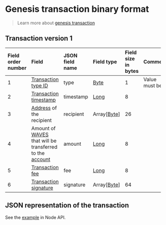 # Genesis transaction binary format

> Learn more about [genesis transaction](/en/blockchain/transaction-type/genesis-transaction)

## Transaction version 1

| Field order number | Field | JSON field name | Field type | Field size in bytes | Comment |
| :--- | :--- | :--- | :--- | :--- | :--- |
| 1 | [Transaction type ID](/en/blockchain/transaction-type) |type| [Byte](/en/blockchain/blockchain/blockchain-data-types) | 1 | Value must be 1 |
| 2 | [Transaction timestamp](/en/blockchain/transaction/transaction-timestamp) | timestamp | [Long](/en/blockchain/blockchain/blockchain-data-types) | 8 |  |
| 3 | [Address](/en/blockchain/account/address) of the recipient | recipient | Array[[Byte](/en/blockchain/blockchain/blockchain-data-types)] | 26 |  |
| 4 | Amount of [WAVES](/en/blockchain/token/waves) that will be transferred to the [account](/en/blockchain/account) | amount | [Long](/en/blockchain/blockchain/blockchain-data-types) | 8 |  |
| 5 | [Transaction fee](/en/blockchain/transaction/transaction-fee) |fee | [Long](/en/blockchain/blockchain/blockchain-data-types) | 8 |  |
| 6 | [Transaction signature](/en/blockchain/transaction/transaction-signature) | signature | Array[[Byte](/en/blockchain/blockchain/blockchain-data-types)] | 64 |  | |


## JSON representation of the transaction

See the [example](https://nodes.wavesplatform.com/transactions/info/2DVtfgXjpMeFf2PQCqvwxAiaGbiDsxDjSdNQkc5JQ74eWxjWFYgwvqzC4dn7iB1AhuM32WxEiVi1SGijsBtYQwn8) in Node API.
